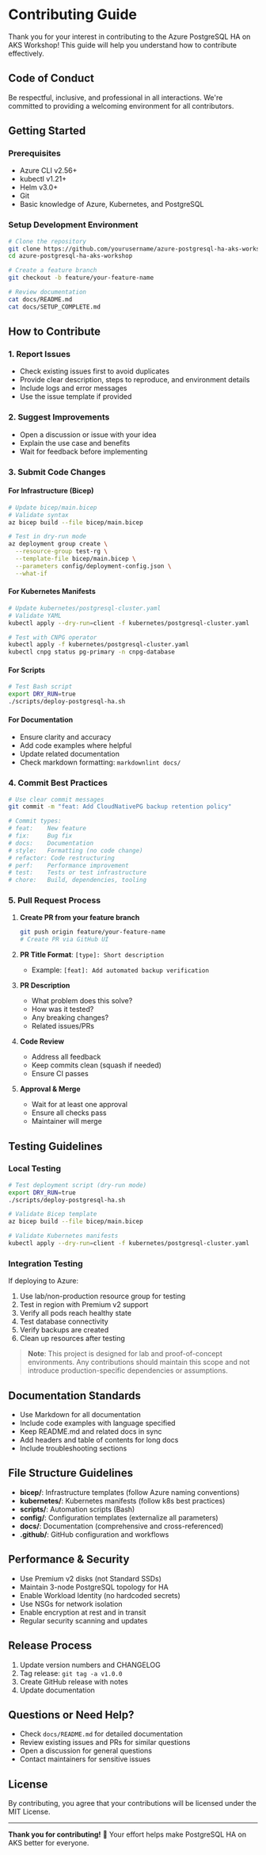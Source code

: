 # Contributing Guide

Thank you for your interest in contributing to the Azure PostgreSQL HA on AKS Workshop! This guide will help you understand how to contribute effectively.

## Code of Conduct

Be respectful, inclusive, and professional in all interactions. We're committed to providing a welcoming environment for all contributors.

## Getting Started

### Prerequisites
- Azure CLI v2.56+
- kubectl v1.21+
- Helm v3.0+
- Git
- Basic knowledge of Azure, Kubernetes, and PostgreSQL

### Setup Development Environment

```bash
# Clone the repository
git clone https://github.com/yourusername/azure-postgresql-ha-aks-workshop.git
cd azure-postgresql-ha-aks-workshop

# Create a feature branch
git checkout -b feature/your-feature-name

# Review documentation
cat docs/README.md
cat docs/SETUP_COMPLETE.md
```

## How to Contribute

### 1. Report Issues
- Check existing issues first to avoid duplicates
- Provide clear description, steps to reproduce, and environment details
- Include logs and error messages
- Use the issue template if provided

### 2. Suggest Improvements
- Open a discussion or issue with your idea
- Explain the use case and benefits
- Wait for feedback before implementing

### 3. Submit Code Changes

#### For Infrastructure (Bicep)
```bash
# Update bicep/main.bicep
# Validate syntax
az bicep build --file bicep/main.bicep

# Test in dry-run mode
az deployment group create \
  --resource-group test-rg \
  --template-file bicep/main.bicep \
  --parameters config/deployment-config.json \
  --what-if
```

#### For Kubernetes Manifests
```bash
# Update kubernetes/postgresql-cluster.yaml
# Validate YAML
kubectl apply --dry-run=client -f kubernetes/postgresql-cluster.yaml

# Test with CNPG operator
kubectl apply -f kubernetes/postgresql-cluster.yaml
kubectl cnpg status pg-primary -n cnpg-database
```

#### For Scripts
```bash
# Test Bash script
export DRY_RUN=true
./scripts/deploy-postgresql-ha.sh
```

#### For Documentation
- Ensure clarity and accuracy
- Add code examples where helpful
- Update related documentation
- Check markdown formatting: `markdownlint docs/`

### 4. Commit Best Practices

```bash
# Use clear commit messages
git commit -m "feat: Add CloudNativePG backup retention policy"

# Commit types:
# feat:    New feature
# fix:     Bug fix
# docs:    Documentation
# style:   Formatting (no code change)
# refactor: Code restructuring
# perf:    Performance improvement
# test:    Tests or test infrastructure
# chore:   Build, dependencies, tooling
```

### 5. Pull Request Process

1. **Create PR from your feature branch**
   ```bash
   git push origin feature/your-feature-name
   # Create PR via GitHub UI
   ```

2. **PR Title Format**: `[type]: Short description`
   - Example: `[feat]: Add automated backup verification`

3. **PR Description**
   - What problem does this solve?
   - How was it tested?
   - Any breaking changes?
   - Related issues/PRs

4. **Code Review**
   - Address all feedback
   - Keep commits clean (squash if needed)
   - Ensure CI passes

5. **Approval & Merge**
   - Wait for at least one approval
   - Ensure all checks pass
   - Maintainer will merge

## Testing Guidelines

### Local Testing
```bash
# Test deployment script (dry-run mode)
export DRY_RUN=true
./scripts/deploy-postgresql-ha.sh

# Validate Bicep template
az bicep build --file bicep/main.bicep

# Validate Kubernetes manifests
kubectl apply --dry-run=client -f kubernetes/postgresql-cluster.yaml
```

### Integration Testing
If deploying to Azure:
1. Use lab/non-production resource group for testing
2. Test in region with Premium v2 support
3. Verify all pods reach healthy state
4. Test database connectivity
5. Verify backups are created
6. Clean up resources after testing

> **Note**: This project is designed for lab and proof-of-concept environments. Any contributions should maintain this scope and not introduce production-specific dependencies or assumptions.

## Documentation Standards

- Use Markdown for all documentation
- Include code examples with language specified
- Keep README.md and related docs in sync
- Add headers and table of contents for long docs
- Include troubleshooting sections

## File Structure Guidelines

- **bicep/**: Infrastructure templates (follow Azure naming conventions)
- **kubernetes/**: Kubernetes manifests (follow k8s best practices)
- **scripts/**: Automation scripts (Bash)
- **config/**: Configuration templates (externalize all parameters)
- **docs/**: Documentation (comprehensive and cross-referenced)
- **.github/**: GitHub configuration and workflows

## Performance & Security

- Use Premium v2 disks (not Standard SSDs)
- Maintain 3-node PostgreSQL topology for HA
- Enable Workload Identity (no hardcoded secrets)
- Use NSGs for network isolation
- Enable encryption at rest and in transit
- Regular security scanning and updates

## Release Process

1. Update version numbers and CHANGELOG
2. Tag release: `git tag -a v1.0.0`
3. Create GitHub release with notes
4. Update documentation

## Questions or Need Help?

- Check `docs/README.md` for detailed documentation
- Review existing issues and PRs for similar questions
- Open a discussion for general questions
- Contact maintainers for sensitive issues

## License

By contributing, you agree that your contributions will be licensed under the MIT License.

---

**Thank you for contributing!** 🎉 Your effort helps make PostgreSQL HA on AKS better for everyone.
